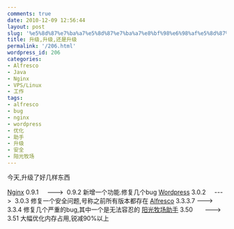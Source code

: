 ```yaml
---
comments: true
date: 2010-12-09 12:56:44
layout: post
slug: '%e5%8d%87%e7%ba%a7%e5%8d%87%e7%ba%a7%e8%bf%98%e6%98%af%e5%8d%87%e7%ba%a7'
title: 升级,升级,还是升级
permalink: '/206.html'
wordpress_id: 206
categories:
- Alfresco
- Java
- Nginx
- VPS/Linux
- 工作
tags:
- alfresco
- bug
- nginx
- wordpress
- 优化
- 助手
- 升级
- 安全
- 阳光牧场
---
```


今天,升级了好几样东西

[Nginx](http://nginx.org/en/download.html) 0.9.1       --->  0.9.2           新增一个功能.修复几个bug
[Wordpress](http://cn.wordpress.org/) 3.0.2        --->  3.0.3           修复一个安全问题,号称之前所有版本都存在
[Alfresco](http://www.alfresco.com) 3.3.3.7  --->  3.3.4           修复几个严重的bug,其中一个是无法容忍的
[阳光牧场助手](http://code.google.com/p/sunfarm/) 3.50          --->  3.51             大幅优化内存占用,锐减90%以上
